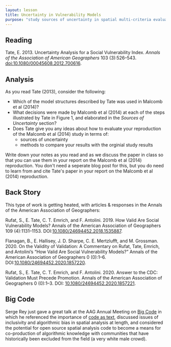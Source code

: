 ```yaml
---
layout: lesson
title: Uncertainty in Vulnerability Models
purpose: "study sources of uncertainty in spatial multi-criteria evaluation models"
---
```


## Reading

Tate, E. 2013. Uncertainty Analysis for a Social Vulnerability Index. *Annals of the Association of American Geographers* 103 (3):526–543. [doi:10.1080/00045608.2012.700616](http://www.tandfonline.com/doi/full/10.1080/00045608.2012.700616).

## Analysis

As you read Tate (2013), consider the following:

- Which of the model structures described by Tate was used in Malcomb et al (2014)?
- What decisions were made by Malcomb et al (2014) at each of the steps illustrated by Tate in Figure 1, and elaborated in the *Sources of Uncertainty* section?
- Does Tate give you any ideas about how to evaluate your reproduction of the Malcomb et al (2014) study in terms of:
  - sources of uncertainty
  - methods to compare your results with the orginial study results

Write down your notes as you read and as we discuss the paper in class so that you can use them in your report on the Malcomb et al (2014) reproduction. You don't need a seperate blog post for this, but you do need to learn from and cite Tate's paper in your report on the Malcomb et al (2014) reproduction.

## Back Story

This type of work is getting heated, with articles & responses in the Annals of the American Association of Geographers: 

Rufat, S., E. Tate, C. T. Emrich, and F. Antolini. 2019. How Valid Are Social Vulnerability Models? Annals of the American Association of Geographers 109 (4):1131–1153. DOI:[10.1080/24694452.2018.1535887](https://doi.org/10.1080/24694452.2018.1535887).

Flanagan, B., E. Hallisey, J. D. Sharpe, C. E. Mertzlufft, and M. Grossman. 2020. On the Validity of Validation: A Commentary on Rufat, Tate, Emrich, and Antolini’s “How Valid Are Social Vulnerability Models?” Annals of the American Association of Geographers 0 (0):1–6. DOI:[10.1080/24694452.2020.1857220](https://doi.org/10.1080/24694452.2020.1857220).

Rufat, S., E. Tate, C. T. Emrich, and F. Antolini. 2020. Answer to the CDC: Validation Must Precede Promotion. Annals of the American Association of Geographers 0 (0):1–3. DOI: [10.1080/24694452.2020.1857221](https://doi.org/10.1080/24694452.2020.1857221).

## Big Code

Serge Rey just gave a great talk at the AAG Annual Meeting on [Big Code](https://aag.secure-abstracts.com/AAG%20Annual%20Meeting%202021/sessions-gallery/27052) in which he referenced the importance of [code as text](02b_showmethecode.md), discussed issues of inclusivity and algorithmic bias in spatial analysis at length, and considered the potential for open source spatial analysis code to become a means for co-production of algorithmic knowledge with communities that have historically been excluded from the field (a very white male crowd).